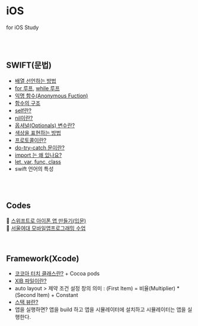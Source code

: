 # iOS
for  iOS Study

</br>
</br>

## SWIFT(문법)
* [배열 선언하는 방법](https://github.com/ERIN56/iOS-STUDY/blob/master/SWIFT/%EB%B0%B0%EC%97%B4%EC%9D%98%20%EB%B3%80%EC%88%98%20%EC%84%A0%EC%96%B8.swift)   
* [for 루프](https://github.com/ERIN56/iOS-STUDY/blob/master/SWIFT/for%20roop.swift), [while 루프](https://github.com/ERIN56/iOS-STUDY/blob/master/SWIFT/while%20roop.md)   
* [익명 함수(Anonymous Fuction)](https://github.com/ERIN56/iOS-STUDY/blob/master/SWIFT/anonymouse%20function.md)
* [함수의 구조](https://github.com/ERIN56/iOS-STUDY/blob/master/SWIFT/%ED%95%A8%EC%88%98%EC%9D%98%20%EA%B5%AC%EC%A1%B0.md)
* [self란?](https://github.com/ERIN56/iOS-STUDY/blob/master/SWIFT/self.md)
* [nil이란?](https://github.com/ERIN56/iOS-STUDY/blob/master/SWIFT/nil.md)
* [옵셔널(Optionals) 변수란?](https://github.com/ERIN56/iOS-STUDY/blob/master/SWIFT/optional.md)
* [색상을 표현하는 방법](https://github.com/ERIN56/iOS-STUDY/blob/master/SWIFT/%EC%83%89%EC%83%81.md)
* [프로토콜이란?](https://github.com/ERIN56/iOS-STUDY/blob/master/SWIFT/%ED%94%84%EB%A1%9C%ED%86%A0%EC%BD%9C%EC%9D%B4%EB%9E%80%3F.md)
* [do-try-catch 문이란?](https://github.com/ERIN56/iOS-STUDY/blob/master/SWIFT/do-try-catch%EB%AC%B8%EC%9D%B4%EB%9E%80%3F.md)
* [import 는 왜 있나요?](https://github.com/ERIN56/iOS-STUDY/blob/master/SWIFT/import%EB%8A%94%20%EC%99%9C%EC%9E%88%EB%82%98%EC%9A%94%3F.md)
* [let, var, func, class](https://github.com/ERIN56/iOS-STUDY/blob/master/SWIFT/let%2C%20var%2C%20func%2C%20class.md)
* swift 언어의 특성
</br>
</br>

## Codes
📖 [스위프트로 아이폰 앱 만들기(입문)](https://github.com/ERIN56/iOS-STUDY/blob/master/%EC%8A%A4%EC%9C%84%ED%94%84%ED%8A%B8%EB%A1%9C%20%EC%95%84%EC%9D%B4%ED%8F%B0%20%EC%95%B1%20%EB%A7%8C%EB%93%A4%EA%B8%B0/README.md) <br>
📖 [서울여대 모바일앱프로그래밍 수업](https://github.com/ERIN56/iOS-STUDY/blob/master/서울여대%20모바일앱프로그래밍%20수업/README.md)

</br>

## Framework(Xcode)
* [코코아 터치 클래스란?](https://github.com/ERIN56/iOS-STUDY/blob/master/Xcode/%EC%BD%94%EC%BD%94%EC%95%84%20%ED%84%B0%EC%B9%98%20%ED%81%B4%EB%9E%98%EC%8A%A4%EB%9E%80%3F.md) + Cocoa pods
* [XIB 파일이란?](https://github.com/ERIN56/iOS-STUDY/blob/master/Xcode/XIB.md)
* auto layout > 제약 조건 설정 창의 의미 : (First Item) = 비율(Multiplier) * (Second Item) + Constant
* [스택 뷰란?](https://github.com/ERIN56/iOS-STUDY/blob/master/Xcode/%EC%8A%A4%ED%83%9D%EB%B7%B0%EB%9E%80%3F.md)
* 앱을 실행하면? 앱을 build 하고 앱을 시뮬레이터에 설치하고 시뮬레이터는 앱을 실행한다.
</br>


